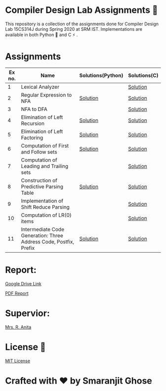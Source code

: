 # Compiler Design Lab Assignments 📑

This repository is a collection of the assignments done for Compiler Design Lab 15CS314J during Spring 2020 at SRM IST.
Implementations are available in both Python 🐍 and  C ⚡ .

# Assignments

|Ex no.|Name|Solutions(Python)|Solutions(C)|
|------|----|----------------|-----------|
|1|Lexical Analyzer||[Solution](assignments_c/lex.c)|
|2|Regular Expression to NFA|[Solution](assignments_python/re_to_nfa.py)|[Solution](assignments_c/re_to_nfa.c)|
|3|NFA to DFA||[Solution](assignments_c/nfa_to_dfa.c)|
|4|Elimination of Left Recursion|[Solution](assignments_python/left_recursion.py)|[Solution](assignments_c/left_recursion.c)|
|5|Elimination of Left Factoring|[Solution](assignments_python/left_factoring.py)|[Solution](assignments_c/left_factoring.c)|
|6|Computation of First and Follow sets|[Solution](assignments_python/first_and_follow.py)|[Solution](assignments_c/first_and_follow.c)|
|7|Computation of Leading and Trailing sets||[Solution](assignments_c/leading_and_trailing.c)|
|8|Construction of Predictive Parsing Table|[Solution](assignments_python/predictive_parsing.py)|[Solution](assignments_c/predictive_parsing.c)|
|9|Implementation of Shift Reduce Parsing||[Solution](assignments_c/shift_reduce_parsing.c)|
|10|Computation of LR(0) items ||[Solution](assignments_c/lr0_parsing.c)|
|11|Intermediate Code Generation: Three Address Code, Postfix, Prefix |[Solution](assignments_python/intermediate_code_generation.py)|[Solution](assignments_c/intermediate_code.c)|

# Report:

[Google Drive Link](https://docs.google.com/document/d/18K_rdvtZs5UBhtMKsA4wFmtx9upEK1RxD1EflvPnqUA/edit?usp=sharing)

[PDF Report](15CS314J_Compiler_Design_Lab_Report_RA1711003010738.pdf)

# Supervior: 

[Mrs. R. Anita](https://www.srmist.edu.in/engineering/dept-cse/faculty/r-anita) 


# License 📜

[MIT License](https://github.com/smaranjitghose/compiler_design_lab/blob/master/LICENSE)

# **Crafted with ❤ by Smaranjit Ghose**

